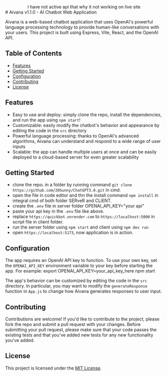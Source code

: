 <center>I have not active api that why it not working on live site</center>
# Aivana v1.1.0 - AI Chatbot Web Application

Aivana is a web-based chatbot application that uses OpenAI's powerful language processing technology to provide human-like conversations with your users. This project is built using Express, Vite, React, and the OpenAI API.

## Table of Contents

- [Features](#features)
- [Getting Started](#getting-started)
- [Configuration](#configuration)
- [Contributing](#contributing)
- [License](#license)

## Features

- Easy to use and deploy: simply clone the repo, install the dependencies, and run the app using `npm start`!
- Customizable: easily modify the chatbot's behavior and appearance by editing the code in the `src` directory
- Powerful language processing: thanks to OpenAI's advanced algorithms, Aivana can understand and respond to a wide range of user inputs
- Scalable: the app can handle multiple users at once and can be easily deployed to a cloud-based server for even greater scalability

## Getting Started
- clone the repo. in a folder by running command `git clone https://github.com/20Sunny/ChatGPT3.0.git` in cmd.
- open the file in code editor and thn the install command `npm install` in integral cmd of both folder SERveR and CLiENT.
- create the `.env` file in server folder
  OPENAI_API_KEY="your api"
- paste your api key in the `.env` file like above.
- replace `https://quickbot.onrender.com` to `https://localhost:5000` in script file in client folder.
- run the server folder using `npm start` and client using `npm dev run`
- open `https://localhost:5173`, now application is in action.

## Configuration

The app requires an OpenAI API key to function. To use your own key, set the `OPENAI_API_KEY` environment variable to your key before starting the app. For example:
export OPENAI_API_KEY=your_api_key_here
npm start


The app's behavior can be customized by editing the code in the `src` directory. In particular, you may want to modify the `generateResponse` function in `App.js` to change how Aivana generates responses to user input.

## Contributing

Contributions are welcome! If you'd like to contribute to the project, please fork the repo and submit a pull request with your changes. Before submitting your pull request, please make sure that your code passes the existing tests and that you've added new tests for any new functionality you've added.

## License

This project is licensed under the [MIT License](LICENSE).


